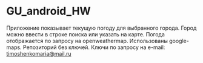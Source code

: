 # GU_android_HW
Приложение показывает текущую погоду для выбранного города. 
Город можно ввести в строке поиска или указать на карте.
Погода отображается по запросу на openweathermap.
Использованы google-maps.
Репозиторий без ключей.
Ключи по запросу на e-mail: timoshenkomaria@mail.ru
